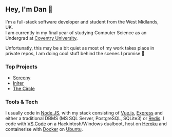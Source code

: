 ## Hey, I'm Dan 👋

I'm a full-stack software developer and student from the West Midlands, UK. <br />
I am currently in my final year of studying Computer Science as an Undergrad at [Coventry University](https://www.coventry.ac.uk/).

Unfortunatly, this may be a bit quiet as most of my work takes place in private repos, I am doing cool stuff behind the scenes I promise 🤞

### Top Projects

- [Screeny](https://github.com/danperks/Screeny)
- [Initer](https://github.com/danperks/Initer)
- [The Circle](https://github.com/danperks/theCircle)

### Tools & Tech

I usually code in [Node.JS](https://www.python.org/), with my stack consisting of [Vue.js](https://vuejs.org/), [Express](https://expressjs.com/) and either a traditional DBMS (MS SQL Server, PostgreSQL, SQLite3) or [Redis](https://redis.io/). I code with [VS Code](https://code.visualstudio.com/) on a Hackintosh/Windows dualboot, host on [Heroku](https://www.heroku.com/) and containerise with [Docker](https://www.docker.com/) on [Ubuntu](https://ubuntu.com/).
